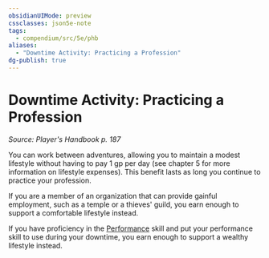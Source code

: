 ```yaml
---
obsidianUIMode: preview
cssclasses: json5e-note
tags:
  - compendium/src/5e/phb
aliases:
  - "Downtime Activity: Practicing a Profession"
dg-publish: true
---
```

# Downtime Activity: Practicing a Profession
*Source: Player's Handbook p. 187* 

You can work between adventures, allowing you to maintain a modest lifestyle without having to pay 1 gp per day (see chapter 5 for more information on lifestyle expenses). This benefit lasts as long you continue to practice your profession.

If you are a member of an organization that can provide gainful employment, such as a temple or a thieves' guild, you earn enough to support a comfortable lifestyle instead.

If you have proficiency in the [Performance](/3-Mechanics/CLI/rules/skills.md#Performance) skill and put your performance skill to use during your downtime, you earn enough to support a wealthy lifestyle instead.
